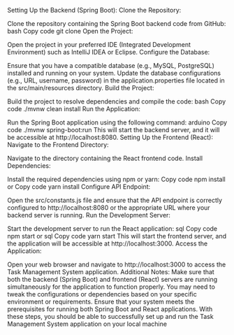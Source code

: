 Setting Up the Backend (Spring Boot):
Clone the Repository:

Clone the repository containing the Spring Boot backend code from GitHub:
bash
Copy code
git clone <repository-url>
Open the Project:

Open the project in your preferred IDE (Integrated Development Environment) such as IntelliJ IDEA or Eclipse.
Configure the Database:

Ensure that you have a compatible database (e.g., MySQL, PostgreSQL) installed and running on your system.
Update the database configurations (e.g., URL, username, password) in the application.properties file located in the src/main/resources directory.
Build the Project:

Build the project to resolve dependencies and compile the code:
bash
Copy code
./mvnw clean install
Run the Application:

Run the Spring Boot application using the following command:
arduino
Copy code
./mvnw spring-boot:run
This will start the backend server, and it will be accessible at http://localhost:8080.
Setting Up the Frontend (React):
Navigate to the Frontend Directory:

Navigate to the directory containing the React frontend code.
Install Dependencies:

Install the required dependencies using npm or yarn:
Copy code
npm install
or
Copy code
yarn install
Configure API Endpoint:

Open the src/constants.js file and ensure that the API endpoint is correctly configured to http://localhost:8080 or the appropriate URL where your backend server is running.
Run the Development Server:

Start the development server to run the React application:
sql
Copy code
npm start
or
sql
Copy code
yarn start
This will start the frontend server, and the application will be accessible at http://localhost:3000.
Access the Application:

Open your web browser and navigate to http://localhost:3000 to access the Task Management System application.
Additional Notes:
Make sure that both the backend (Spring Boot) and frontend (React) servers are running simultaneously for the application to function properly.
You may need to tweak the configurations or dependencies based on your specific environment or requirements.
Ensure that your system meets the prerequisites for running both Spring Boot and React applications.
With these steps, you should be able to successfully set up and run the Task Management System application on your local machine
